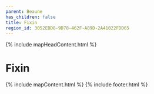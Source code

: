 ```yaml
---
parent: Beaune
has_children: false
title: Fixin
region_id: 3052EBD8-9D78-462F-A89D-2A41022FDD65
---
```

{% include mapHeadContent.html %}
# Fixin
{% include mapContent.html %}
{% include footer.html %}

